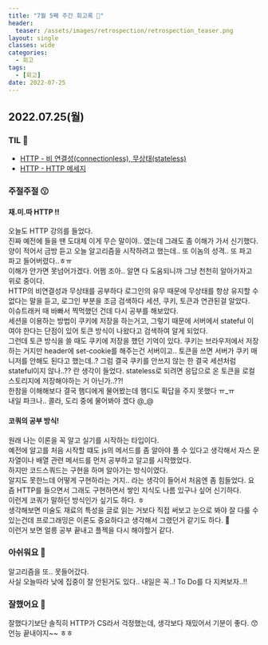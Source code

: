 ```yaml
---
title: "7월 5째 주간 회고록 🙂"
header:
  teaser: /assets/images/retrospection/retrospection_teaser.png
layout: single
classes: wide
categories:
  - 회고
tags:
  - [회고]
date: 2022-07-25
---
```


## 2022.07.25(월)

### TIL 🧐

- [HTTP - 비 연결성(connectionless), 무상태(stateless)](https://jindonyy.github.io/TIL/http/HTTP/)
- [HTTP - HTTP 메세지](https://jindonyy.github.io/TIL/http/HTTP_message/)

### 주절주절 😗

#### 재.미.따 HTTP !!

오늘도 HTTP 강의를 들었다.  
진짜 예전에 들을 땐 도대체 이게 무슨 말이야.. 였는데 그래도 좀 이해가 가서 신기했다.  
양이 적어서 금방 듣고 오늘 알고리즘을 시작하려고 했는데.. 또 이놈의 성격.. 또 파고 파고 들어버렸다..ㅎㅠ  
이해가 안가면 못넘어가겠다. 어쩜 조아.. 알면 다 도움되니까 그냥 천천히 알아가자고 위로 중이다.  
HTTP의 비연결성과 무상태를 공부하다 로그인의 유무 때문에 무상태를 항상 유지할 수 없다는 말을 듣고, 로그인 부분을 조금 검색하다 세션, 쿠키, 토큰과 연관된걸 알았다.  
이슈트래커 때 바빠서 찍먹했던 건데 다시 공부를 해보았다.  
세션을 이용하는 방법이 쿠키에 저장을 하는거고, 그렇기 때문에 서버에서 stateful 이여야 한다는 단점이 있어 토큰 방식이 나왔다고 검색하여 알게 되었다.  
그런데 토큰 방식을 쓸 때도 쿠키에 저장을 했던 기억이 있다. 쿠키는 브라우저에서 저장하는 거지만 header에 set-cookie를 해주는건 서버이고.. 토큰을 쓰면 서버가 쿠키 매니저를 안해도 된다고 했는데..? 그럼 결국 쿠키를 안쓰지 않는 한 결국 세션처럼 stateful이지 않나..?? 란 생각이 들었다. stateless로 되려면 응답으로 온 토큰을 로컬 스토리지에 저장해야하는 거 아닌가..??!  
한참을 이해해보다 결국 햄디에게 물어봤는데 햄디도 확답을 주지 못했다 ㅠ\_ㅠ  
내일 파크나.. 콜라, 도리 중에 물어봐야 겠다 @\_@

#### 코쿼의 공부 방식!

원래 나는 이론을 꼭 알고 실기를 시작하는 타입이다.  
예전에 알고를 처음 시작할 떄도 js의 메서드를 좀 알아야 풀 수 있다고 생각해서 자스 문자열이나 배열 관련 메서드를 먼저 공부하고 알고를 시작했었다.  
하지만 코드스쿼드는 구현을 하며 알아가는 방식이였다.  
알지도 못한느데 어떻게 구현하라는 거지.. 라는 생각이 들어서 처음엔 좀 힘들었다.
요즘 HTTP를 들으면서 그래도 구현하면서 쌓인 지식도 나름 있구나 싶어 신기하다.  
이런게 코쿼가 말하던 방식인가 싶기도 하다. ㅎ  
생각해보면 미술도 재료의 특성을 글로 읽는 거보다 직접 써보고 눈으로 봐야 잘 다룰 수 있는건데 프로그래밍은 이론도 중요하다고 생각해서 그랬던거 같기도 하다. 🤔  
이런거 보면 얼릉 공부 끝내고 플젝을 다시 해야할거 같다.

### 아쉬워요 🙁

알고리즘을 또.. 못들어갔다.  
사실 오늘따라 낮에 집중이 잘 안된거도 있다.. 내일은 꼭..! To Do를 다 지켜보자..!!

### 잘했어요 🙂

잘했다기보단 솔직히 HTTP가 CS라서 걱정했는데, 생각보다 재밌어서 기분이 좋다. 😙  
언능 끝내야지~~ ㅎㅎ
